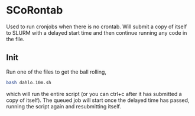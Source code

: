 # SCoRontab

Used to run cronjobs when there is no crontab. Will submit a copy of itself to SLURM with a delayed start time and then continue running any code in the file.

## Init

Run one of the files to get the ball rolling,

```bash
bash dahlo.10m.sh
```

which will run the entire script (or you can ctrl+c after it has submitted a copy of itself). The queued job will start once the delayed time has passed, running the script again and resubmitting itself. 


